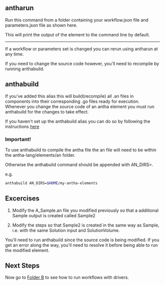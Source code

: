 ## antharun


Run this command from a folder containing your workflow.json file and parameters.json file
as shown here. 

This will print the output of the element to the command line by default.

________________

If a workflow or parameters set is changed you can rerun using antharun at any time. 

If you need to change the source code however, you'll need to recompile by running anthabuild.


## anthabuild

If you’ve added this alias this will build(recompile) all .an files in components into their corresponding .go files ready for execution. 
Whenever you change the source code of an antha element you must run anthabuild for the changes to take effect.

If you haven't set up the anthabuild alias you can do so by following the instructions [here](../../../../../README.md)

### Important!
To use anthabuild to compile the antha file the an file will need to be within the antha-lang/elements/an folder. 

Otherwise the anthabuild command should be appended with AN_DIRS=<targetdirectory>.

e.g. 
```sh
anthabuild AN_DIRS=$HOME/my-antha-elements
```

## Excercises

1. Modify the A_Sample.an file you modified previously so that a additional Sample output is created called Sample2

2. Modify the steps so that Sample2 is created in the same way as Sample, i.e. with the same Solution input and SolutionVolume.


You'll need to run anthabuild since the source code is being modified. If you get an error along the way, you'll need to resolve it before being able to run the modified element.

## Next Steps

Now go to [Folder B](../B_parallelruns/readme_drivers.md) to see how to run workflows with drivers.
